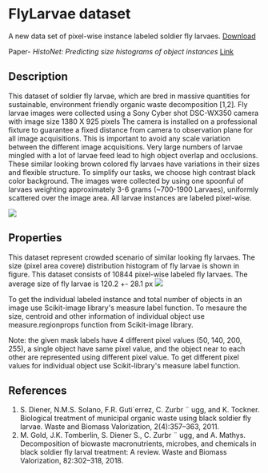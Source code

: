 # FlyLarvae dataset
A new data set of pixel-wise instance labeled soldier fly larvaes. [Download](https://github.com/kishansharma3012/FlyLarvae_dataset/blob/master/FlyLarvae_dataset.zip)

Paper- *HistoNet: Predicting size histograms of object instances* [Link](http://openaccess.thecvf.com/content_WACV_2020/html/Sharma_HistoNet_Predicting_size_histograms_of_object_instances_WACV_2020_paper.html)

## Description
This dataset of soldier fly larvae, which are bred in massive quantities for sustainable, environment friendly organic waste decomposition [1,2]. Fly larvae images were collected using a Sony Cyber shot DSC-WX350 camera with image size 1380 X 925 pixels The camera is installed on a professional fixture to guarantee a fixed distance from camera to observation plane for all image acquisitions. This is important to avoid any scale variation between the different image acquisitions. Very large numbers of larvae mingled with a lot of larvae feed lead to high object overlap and occlusions. These similar looking brown colored fly larvaes have variations in their sizes and flexible structure. To simplify our tasks, we choose high contrast black color background. The images were collected by using one spoonful of larvaes weighting approximately 3-6 grams (~700-1900 Larvaes), uniformly scattered over the image area. All larvae instances are labeled pixel-wise.

<img src="https://github.com/kishansharma3012/FlyLarvae_dataset/blob/master/fixture_sample.png">

## Properties
This dataset represent crowded scenario of similar looking fly larvaes. The size (pixel area covere) distribution histogram of fly larvae is shown in figure. This dataset consists of 10844 pixel-wise labeled fly larvaes. The average size of fly larvae is 120.2 +- 28.1 px 
<img src="https://github.com/kishansharma3012/FlyLarvae_dataset/blob/master/size_histogram.png">

To get the individual labeled instance and total number of objects in an image use Scikit-image library's measure label function. To mesaure the size, centroid and other information of individual object use measure.regionprops function from Scikit-image library.

Note: the given mask labels have 4 different pixel values (50, 140, 200, 255), a single object have same pixel value, and the object near to each other are represented using different pixel value. To get different pixel values for individual object use Scikit-library's measure label function.

## References
1. S. Diener, N.M.S. Solano, F.R. Guti´errez, C. Zurbr ¨ ugg, and K. Tockner. Biological treatment of municipal organic waste using black soldier fly larvae. Waste and Biomass Valorization, 2(4):357–363, 2011.
2. M. Gold, J.K. Tomberlin, S. Diener S., C. Zurbr ¨ ugg, and A. Mathys. Decomposition of biowaste macronutrients, microbes, and chemicals in black soldier fly larval treatment: A review. Waste and Biomass Valorization, 82:302–318, 2018.
